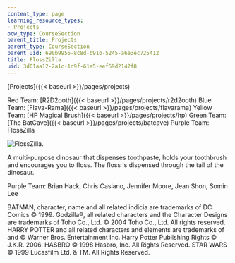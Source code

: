 ```yaml
---
content_type: page
learning_resource_types:
- Projects
ocw_type: CourseSection
parent_title: Projects
parent_type: CourseSection
parent_uid: 690b9956-8c8d-b91b-5245-a6e3ec725412
title: FlossZilla
uid: 3d01aa12-2a1c-1d9f-61a5-eef69d2142f8
---
```


[Projects]({{< baseurl >}}/pages/projects)

Red Team: [R2D2ooth]({{< baseurl >}}/pages/projects/r2d2ooth) Blue Team: [Flava-Rama]({{< baseurl >}}/pages/projects/flavarama) Yellow Team: [HP Magical Brush]({{< baseurl >}}/pages/projects/hp) Green Team: [The BatCave]({{< baseurl >}}/pages/projects/batcave) Purple Team: FlossZilla

![FlossZilla.](/courses/mechanical-engineering/2-00b-toy-product-design-spring-2008/projects/flosszilla.jpg)

A multi-purpose dinosaur that dispenses toothpaste, holds your toothbrush and encourages you to floss. The floss is dispensed through the tail of the dinosaur.

Purple Team: Brian Hack, Chris Casiano, Jennifer Moore, Jean Shon, Somin Lee

BATMAN, character, name and all related indicia are trademarks of DC Comics © 1999. Godzilla®, all related characters and the Character Designs are trademarks of Toho Co., Ltd. © 2004 Toho Co., Ltd. All rights reserved. HARRY POTTER and all related characters and elements are trademarks of and © Warner Bros. Entertainment Inc. Harry Potter Publishing Rights © J.K.R. 2006. HASBRO © 1998 Hasbro, Inc. All Rights Reserved. STAR WARS © 1999 Lucasfilm Ltd. & TM. All Rights Reserved.